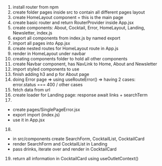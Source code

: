 1. install router from npm 
2. create folder pages inside src to contain all different pages layout
3. create HomeLayout component = this is the main page
4. create basic router and return RouterProvider inside App.jsx
5. create components: About, Cocktail, Error, HomeLayout, Landing, Newsletter, index.js
6. export all components from index.js by named export
7. import all pages into App.jsx
8. create nested routes for HomeLayout route in App.js
9. render <Outlet/> in HomeLayout under navbar
10. creating components folder to hold all other components
11. create Navbar component, has NavLink to Home, About and Newsletter
12. import styled components to use <Wrapper></Wrapper>
13. finish adding h3 and p for About page
14. doing Error page => using useRouteError() => having 2 cases: error.status === 400 / other cases
15. fetch data from url 
16. create loader for Landing page: response await links + searchTerm
17. 
- create pages/SinglePageError.jsx
- export import (index.js)
- use it in App.jsx
18. 
- in src/components create SearchForm, CocktailList, CocktailCard
- render SearchForm and CocktailList in Landing
- pass drinks, iterate over and render in CocktailCard
19. return all information in CocktailCard using useOutletContext()

